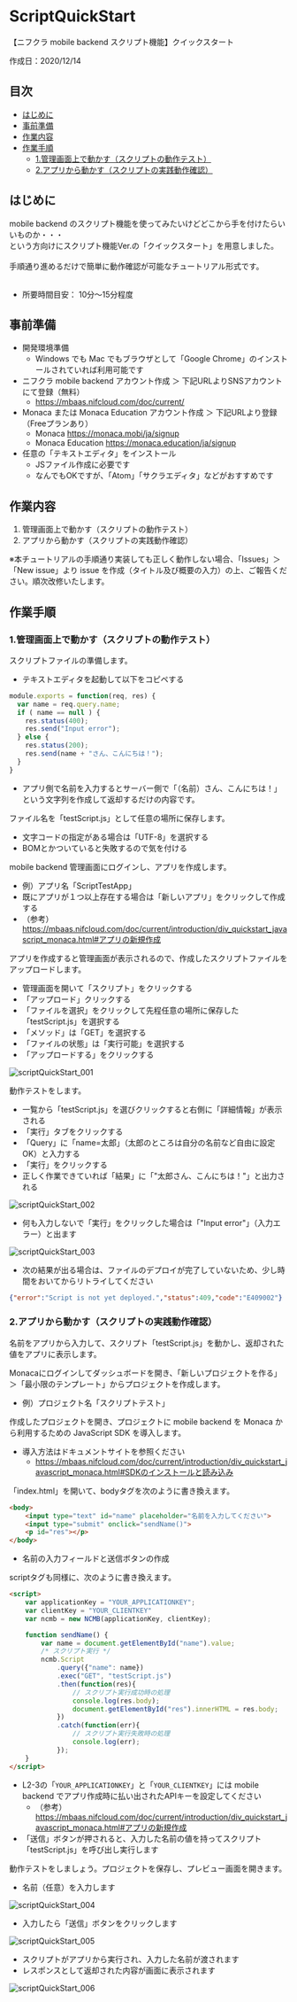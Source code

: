 # ScriptQuickStart
【ニフクラ mobile backend スクリプト機能】クイックスタート

作成日：2020/12/14

## 目次

<!-- START doctoc generated TOC please keep comment here to allow auto update -->
<!-- DON'T EDIT THIS SECTION, INSTEAD RE-RUN doctoc TO UPDATE -->

- [はじめに](#%E3%81%AF%E3%81%98%E3%82%81%E3%81%AB)
- [事前準備](#%E4%BA%8B%E5%89%8D%E6%BA%96%E5%82%99)
- [作業内容](#%E4%BD%9C%E6%A5%AD%E5%86%85%E5%AE%B9)
- [作業手順](#%E4%BD%9C%E6%A5%AD%E6%89%8B%E9%A0%86)
  - [1.管理画面上で動かす（スクリプトの動作テスト）](#1%E7%AE%A1%E7%90%86%E7%94%BB%E9%9D%A2%E4%B8%8A%E3%81%A7%E5%8B%95%E3%81%8B%E3%81%99%E3%82%B9%E3%82%AF%E3%83%AA%E3%83%97%E3%83%88%E3%81%AE%E5%8B%95%E4%BD%9C%E3%83%86%E3%82%B9%E3%83%88)
  - [2.アプリから動かす（スクリプトの実践動作確認）](#2%E3%82%A2%E3%83%97%E3%83%AA%E3%81%8B%E3%82%89%E5%8B%95%E3%81%8B%E3%81%99%E3%82%B9%E3%82%AF%E3%83%AA%E3%83%97%E3%83%88%E3%81%AE%E5%AE%9F%E8%B7%B5%E5%8B%95%E4%BD%9C%E7%A2%BA%E8%AA%8D)

<!-- END doctoc generated TOC please keep comment here to allow auto update -->

## はじめに
mobile backend のスクリプト機能を使ってみたいけどどこから手を付けたらいいものか・・・<br>
という方向けにスクリプト機能Ver.の「クイックスタート」を用意しました。<br>
<br>
手順通り進めるだけで簡単に動作確認が可能なチュートリアル形式です。<br>
<br>
* 所要時間目安： 10分～15分程度

## 事前準備
* 開発環境準備
   * Windows でも Mac でもブラウザとして「Google Chrome」のインストールされていれば利用可能です
* ニフクラ mobile backend アカウント作成 ＞ 下記URLよりSNSアカウントにて登録（無料）
   * https://mbaas.nifcloud.com/doc/current/
* Monaca または Monaca Education アカウント作成 ＞ 下記URLより登録（Freeプランあり）
   * Monaca https://monaca.mobi/ja/signup
   * Monaca Education https://monaca.education/ja/signup
* 任意の「テキストエディタ」をインストール
   *  JSファイル作成に必要です
   *  なんでもOKですが、「Atom」「サクラエディタ」などがおすすめです

## 作業内容
1. 管理画面上で動かす（スクリプトの動作テスト）
2. アプリから動かす（スクリプトの実践動作確認）

※本チュートリアルの手順通り実装しても正しく動作しない場合、「Issues」＞「New issue」より issue を作成（タイトル及び概要の入力）の上、ご報告ください。順次改修いたします。

## 作業手順
### 1.管理画面上で動かす（スクリプトの動作テスト）
スクリプトファイルの準備します。
* テキストエディタを起動して以下をコピペする

```js
module.exports = function(req, res) {
  var name = req.query.name;
  if ( name == null ) {
    res.status(400);
    res.send("Input error");
  } else {
    res.status(200);
    res.send(name + "さん、こんにちは！");
  }
}
```      
* アプリ側で名前を入力するとサーバー側で「（名前）さん、こんにちは！」という文字列を作成して返却するだけの内容です。

ファイル名を「testScript.js」として任意の場所に保存します。
* 文字コードの指定がある場合は「UTF-8」を選択する
* BOMとかついていると失敗するので気を付ける

mobile backend 管理画面にログインし、アプリを作成します。
* 例）アプリ名「ScriptTestApp」
* 既にアプリが１つ以上存在する場合は「新しいアプリ」をクリックして作成する
* （参考） https://mbaas.nifcloud.com/doc/current/introduction/div_quickstart_javascript_monaca.html#アプリの新規作成

アプリを作成すると管理画面が表示されるので、作成したスクリプトファイルをアップロードします。
* 管理画面を開いて「スクリプト」をクリックする
* 「アップロード」クリックする
* 「ファイルを選択」をクリックして先程任意の場所に保存した「testScript.js」を選択する
* 「メソッド」は「GET」を選択する
* 「ファイルの状態」は「実行可能」を選択する
* 「アップロードする」をクリックする

<img src="images/scriptQuickStart_001.png" alt="scriptQuickStart_001" size="400px">

動作テストをします。
* 一覧から「testScript.js」を選びクリックすると右側に「詳細情報」が表示される
* 「実行」タブをクリックする
* 「Query」に「name=太郎」（太郎のところは自分の名前など自由に設定OK）と入力する
* 「実行」をクリックする
* 正しく作業できていれば「結果」に「"太郎さん、こんにちは！"」と出力される

<img src="images/scriptQuickStart_002.png" alt="scriptQuickStart_002" size="450px">

* 何も入力しないで「実行」をクリックした場合は「"Input error"」（入力エラー）と出ます

<img src="images/scriptQuickStart_003.png" alt="scriptQuickStart_003" size="450px">

* 次の結果が出る場合は、ファイルのデプロイが完了していないため、少し時間をおいてからリトライしてください
```json
{"error":"Script is not yet deployed.","status":409,"code":"E409002"}
```

### 2.アプリから動かす（スクリプトの実践動作確認）

名前をアプリから入力して、スクリプト「testScript.js」を動かし、返却された値をアプリに表示します。

Monacaにログインしてダッシュボードを開き、「新しいプロジェクトを作る」＞「最小限のテンプレート」からプロジェクトを作成します。
* 例）プロジェクト名「スクリプトテスト」

作成したプロジェクトを開き、プロジェクトに mobile backend を Monaca から利用するための JavaScript SDK を導入します。
* 導入方法はドキュメントサイトを参照ください
  * https://mbaas.nifcloud.com/doc/current/introduction/div_quickstart_javascript_monaca.html#SDKのインストールと読み込み

「index.html」を開いて、bodyタグを次のように書き換えます。
```html
<body>
    <input type="text" id="name" placeholder="名前を入力してください">
    <input type="submit" onclick="sendName()">
    <p id="res"></p>
</body>
```
* 名前の入力フィールドと送信ボタンの作成

scriptタグも同様に、次のように書き換えます。
```html
<script>        
    var applicationKey = "YOUR_APPLICATIONKEY";
    var clientKey = "YOUR_CLIENTKEY"
    var ncmb = new NCMB(applicationKey, clientKey);

    function sendName() {
        var name = document.getElementById("name").value;
        /* スクリプト実行 */
        ncmb.Script
            .query({"name": name})
            .exec("GET", "testScript.js")
            .then(function(res){
                // スクリプト実行成功時の処理
                console.log(res.body);
                document.getElementById("res").innerHTML = res.body;
            })
            .catch(function(err){
                // スクリプト実行失敗時の処理
                console.log(err);
            });
    }
</script>
```

* L2-3の「`YOUR_APPLICATIONKEY`」と「`YOUR_CLIENTKEY`」には mobile backend でアプリ作成時に払い出されたAPIキーを設定してください
  * （参考） https://mbaas.nifcloud.com/doc/current/introduction/div_quickstart_javascript_monaca.html#アプリの新規作成
* 「送信」ボタンが押されると、入力した名前の値を持ってスクリプト「testScript.js」を呼び出し実行します

動作テストをしましょう。プロジェクトを保存し、プレビュー画面を開きます。
* 名前（任意）を入力します

<img src="images/scriptQuickStart_004.png" alt="scriptQuickStart_004" size="300px">

* 入力したら「送信」ボタンをクリックします

<img src="images/scriptQuickStart_005.png" alt="scriptQuickStart_005" size="300px">

* スクリプトがアプリから実行され、入力した名前が渡されます
* レスポンスとして返却された内容が画面に表示されます

<img src="images/scriptQuickStart_006.png" alt="scriptQuickStart_006" size="300px">
